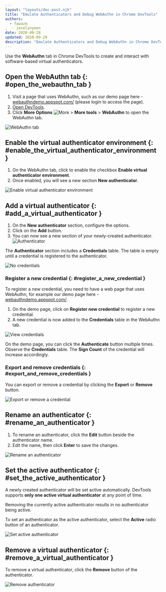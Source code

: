```yaml
---
layout: "layouts/doc-post.njk"
title: "Emulate Authenticators and Debug WebAuthn in Chrome DevTools"
authors:
  - fawazm
,  - jecelynyeen
date: 2020-09-28
updated: 2020-09-29
description: "Emulate Authenticators and Debug WebAuthn in Chrome DevTools."
---
```


Use the **WebAuthn** tab in Chrome DevTools to create and interact with software-based virtual
authenticators.

## Open the WebAuthn tab {: #open_the_webauthn_tab }

1.  Visit a page that uses WebAuthn, such as our demo page here - [webauthndemo.appspot.com/][1]
    (please login to access the page).
2.  [Open DevTools][2].
3.  Click **More Options** ![More](/web/tools/chrome-devtools/images/shared/more.png) > **More
    tools** > **WebAuthn** to open the WebAuthn tab.

![WebAuthn tab](/web/tools/chrome-devtools/webauthn/images/01-webauthn-tab.png)

## Enable the virtual authenticator environment {: #enable_the_virtual_authenticator_environment }

1.  On the WebAuthn tab, click to enable the checkbox **Enable virtual authenticator environment**.
2.  Once enabled, you will see a new section **New authenticator**.

![Enable virtual authenticator environment](/web/tools/chrome-devtools/webauthn/images/02-enable-virtual-auth.png)

## Add a virtual authenticator {: #add_a_virtual_authenticator }

1.  On the **New authenticator** section, configure the options.
2.  Click on the **Add** button.
3.  You can now see a new section of your newly-created authenticator.
    ![Authenticator](/web/tools/chrome-devtools/webauthn/images/03-authenticor.png)

The **Authenticator** section includes a **Credentials** table. The table is empty until a
credential is registered to the authenticator.

![No credentials](/web/tools/chrome-devtools/webauthn/images/03-no-cred.png)

### Register a new credential {: #register_a_new_credential }

To register a new credential, you need to have a web page that uses WebAuthn, for example our demo
page here - [webauthndemo.appspot.com/][3].

1.  On the demo page, click on **Register new credential** to register a new credential.
2.  A new credential is now added to the **Credentials** table in the WebAuthn tab.

![View credentials](/web/tools/chrome-devtools/webauthn/images/03-view-cred.png)

On the demo page, you can click the **Authenticate** button multiple times. Observe the
**Credentials** table. The **Sign Count** of the credential will increase accordingly.

### Export and remove credentials {: #export_and_remove_credentials }

You can export or remove a credential by clicking the **Export** or **Remove** button.

![Export or remove a credential](/web/tools/chrome-devtools/webauthn/images/03-export-remove.png)

## Rename an authenticator {: #rename_an_authenticator }

1.  To rename an authenticator, click the **Edit** button beside the authenticator name.
2.  Edit the name, then click **Enter** to save the changes.

![Rename an authenticator](/web/tools/chrome-devtools/webauthn/images/04-rename.png)

## Set the active authenticator {: #set_the_active_authenticator }

A newly created authenticator will be set active automatically. DevTools supports **only one active
virtual authenticator** at any point of time.

Removing the currently active authenticator results in no authenticator being active.

To set an authenticator as the active authenticator, select the **Active** radio button of an
authenticator.

![Set active authenticator](/web/tools/chrome-devtools/webauthn/images/05-set-active.png)

## Remove a virtual authenticator {: #remove_a_virtual_authenticator }

To remove a virtual authenticator, click the **Remove** button of the authenticator.

![Remove authenticator](/web/tools/chrome-devtools/webauthn/images/06-remove-authenticor.png)

[1]: https://webauthndemo.appspot.com/
[2]: /chrome-devtools/open
[3]: https://webauthndemo.appspot.com/
